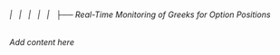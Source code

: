 ###### |   |   |   |   |   ├── Real-Time Monitoring of Greeks for Option Positions

*Add content here*